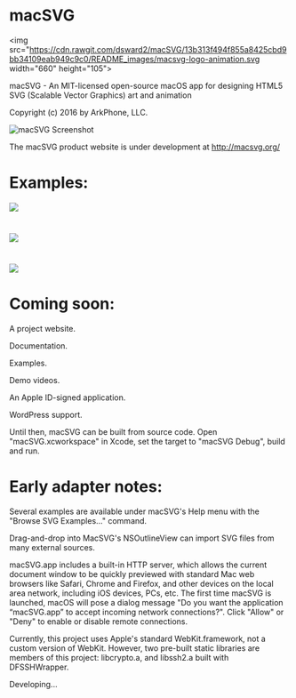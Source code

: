 # macSVG

<img src="https://cdn.rawgit.com/dsward2/macSVG/13b313f494f855a8425cbd9bb34109eab949c9c0/README_images/macsvg-logo-animation.svg width="660" height="105">

macSVG - An MIT-licensed open-source macOS app for designing HTML5 SVG (Scalable Vector Graphics) art and animation

Copyright (c) 2016 by ArkPhone, LLC.

![macSVG Screenshot](https://raw.githubusercontent.com/dsward2/macSVG/master/README_images/macsvg-screenshot.jpg)

The macSVG product website is under development at http://macsvg.org/

# Examples:

<img src="https://cdn.rawgit.com/dsward2/macSVG/master/macSVG/Resources/macsvg_examples/svg/path_animation_and_shape_morphing.svg">

#

<img src="https://cdn.rawgit.com/dsward2/macSVG/master/macSVG/Resources/macsvg_examples/svg/animated_text_on_a_continuous_loop.svg">

#

<img src="https://cdn.rawgit.com/dsward2/macSVG/master/macSVG/Resources/macsvg_examples/svg/animate_stroke-dasharray_on_path.svg">

# Coming soon:

A project website.

Documentation.

Examples.

Demo videos.

An Apple ID-signed application.

WordPress support.

Until then, macSVG can be built from source code.  Open "macSVG.xcworkspace" in Xcode, set the target to "macSVG Debug", build and run.

# Early adapter notes:
Several examples are available under macSVG's Help menu with the "Browse SVG Examples..." command.

Drag-and-drop into MacSVG's NSOutlineView can import SVG files from many external sources.

macSVG.app includes a built-in HTTP server, which allows the current document window to be quickly previewed with standard Mac web browsers like Safari, Chrome and Firefox, and other devices on the local area network, including iOS devices, PCs, etc.  The first time macSVG is launched, macOS will pose a dialog message "Do you want the application “macSVG.app” to accept incoming network connections?".  Click "Allow" or "Deny" to enable or disable remote connections.

Currently, this project uses Apple's standard WebKit.framework, not a custom version of WebKit.  However, two pre-built static libraries are members of this project: libcrypto.a, and libssh2.a built with DFSSHWrapper.

Developing...
